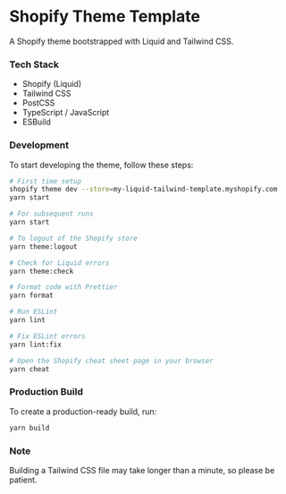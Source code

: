 # Shopify Theme Template

A Shopify theme bootstrapped with Liquid and Tailwind CSS.

### Tech Stack

- Shopify (Liquid)
- Tailwind CSS
- PostCSS
- TypeScript / JavaScript
- ESBuild

### Development

To start developing the theme, follow these steps:

```bash
# First time setup
shopify theme dev --store=my-liquid-tailwind-template.myshopify.com
yarn start

# For subsequent runs
yarn start

# To logout of the Shopify store
yarn theme:logout

# Check for Liquid errors
yarn theme:check

# Format code with Prettier
yarn format

# Run ESLint
yarn lint

# Fix ESLint errors
yarn lint:fix

# Open the Shopify cheat sheet page in your browser
yarn cheat
```

### Production Build

To create a production-ready build, run:

```bash
yarn build
```

### Note

Building a Tailwind CSS file may take longer than a minute, so please be patient.
